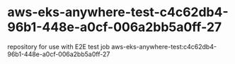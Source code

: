 # aws-eks-anywhere-test-c4c62db4-96b1-448e-a0cf-006a2bb5a0ff-27
repository for use with E2E test job aws-eks-anywhere-test:c4c62db4-96b1-448e-a0cf-006a2bb5a0ff-27
